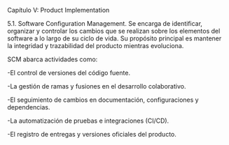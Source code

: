 Capítulo V: Product Implementation

 5.1. Software Configuration Management.
Se encarga de identificar, organizar y controlar los cambios que se realizan sobre los elementos del software a lo largo de su ciclo de vida. Su propósito principal es mantener la integridad y trazabilidad del producto mientras evoluciona.

SCM abarca actividades como:

-El control de versiones del código fuente.

-La gestión de ramas y fusiones en el desarrollo colaborativo.

-El seguimiento de cambios en documentación, configuraciones y dependencias.

-La automatización de pruebas e integraciones (CI/CD).

-El registro de entregas y versiones oficiales del producto.


